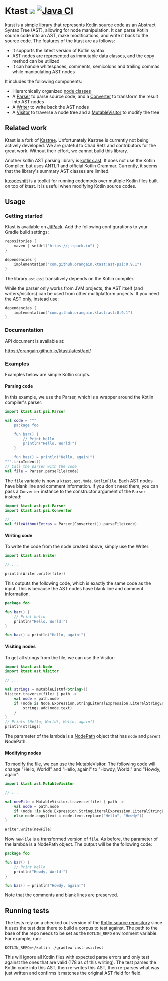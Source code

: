 # Ktast [![](https://jitpack.io/v/orangain/ktast.svg)](https://jitpack.io/#orangain/ktast) [![Java CI](https://github.com/orangain/ktast/actions/workflows/java_ci.yaml/badge.svg)](https://github.com/orangain/ktast/actions/workflows/java_ci.yaml)

ktast is a simple library that represents Kotlin source code as an Abstract Syntax Tree (AST), allowing for node
manipulation. It can parse Kotlin source code into an AST, make modifications, and write it back to the source code. The
features of the ktast are as follows:

* It supports the latest version of Kotlin syntax
* AST nodes are represented as immutable data classes, and the copy method can be utilized
* It can handle whitespaces, comments, semicolons and trailing commas while manipulating AST nodes

It includes the following components:

* Hierarchically organized [node classes](https://orangain.github.io/ktast/latest/api/ast/ktast.ast/-node/index.html)
* A [Parser](https://orangain.github.io/ktast/latest/api/ast-psi/ktast.ast.psi/-parser/index.html) to parse source code,
  and a [Converter](https://orangain.github.io/ktast/latest/api/ast-psi/ktast.ast.psi/-converter/index.html) to
  transform the result into AST nodes
* A [Writer](https://orangain.github.io/ktast/latest/api/ast/ktast.ast/-writer/index.html) to write back the AST nodes
* A [Visitor](https://orangain.github.io/ktast/latest/api/ast/ktast.ast/-visitor/index.html) to traverse a node tree and
  a [MutableVisitor](https://orangain.github.io/ktast/latest/api/ast/ktast.ast/-mutable-visitor/index.html) to modify
  the tree

## Related work

Ktast is a fork of [Kastree](https://github.com/cretz/kastree). Unfortunately Kastree is currently not being actively
developed.
We are grateful to Chad Retz and contributors for the great work. Without their effort, we cannot build this library.

Another kotlin AST parsing library is [kotlinx.ast](https://github.com/kotlinx/ast). It does not use the Kotlin
Compiler, but uses ANTLR and official Kotlin Grammar. Currently, it seems that the library's summary AST classes are
limited.

[ktcodeshift](https://github.com/orangain/ktcodeshift) is a toolkit for running codemods over multiple Kotlin files
built on top of ktast. It is useful when modifying Kotlin source codes.

## Usage

### Getting started

Ktast is available on [JitPack](https://jitpack.io/). Add the following configurations to your Gradle build settings:

```kts
repositories {
    maven { setUrl("https://jitpack.io") }
}

dependencies {
    implementation("com.github.orangain.ktast:ast-psi:0.9.1")
}
```

The library `ast-psi` transitively depends on the Kotlin compiler.

While the parser only works from JVM projects, the AST itself (and writers/visitors) can be used from other
multiplatform projects. If you need the AST only, instead use:

```kts
dependencies {
    implementation("com.github.orangain.ktast:ast:0.9.1")
}
```

### Documentation

API document is available at:

https://orangain.github.io/ktast/latest/api/

### Examples

Examples below are simple Kotlin scripts.

#### Parsing code

In this example, we use the Parser, which is a wrapper around the Kotlin compiler's parser:

```kotlin
import ktast.ast.psi.Parser

val code = """
    package foo

    fun bar() {
        // Print hello
        println("Hello, World!")
    }

    fun baz() = println("Hello, again!")
""".trimIndent()
// Call the parser with the code
val file = Parser.parseFile(code)
```

The `file` variable is now a `ktast.ast.Node.KotlinFile`. Each AST nodes have blank line and comment information. If you
don't need them, you can pass a `Converter` instance to the constructor argument of the `Parser` instead:

```kotlin
import ktast.ast.psi.Parser
import ktast.ast.psi.Converter

// ...
val fileWithoutExtras = Parser(Converter()).parseFile(code)
```

#### Writing code

To write the code from the node created above, simply use the Writer:

```kotlin
import ktast.ast.Writer

// ...

println(Writer.write(file))
```

This outputs the following code, which is exactly the same code as the input. This is because the AST nodes have blank
line and comment information.

```kotlin
package foo

fun bar() {
    // Print hello
    println("Hello, World!")
}

fun baz() = println("Hello, again!")
```

#### Visiting nodes

To get all strings from the file, we can use the Visitor:

```kotlin
import ktast.ast.Node
import ktast.ast.Visitor

// ...

val strings = mutableListOf<String>()
Visitor.traverse(file) { path ->
    val node = path.node
    if (node is Node.Expression.StringLiteralExpression.LiteralStringEntry) {
        strings.add(node.text)
    }
}
// Prints [Hello, World!, Hello, again!]
println(strings)
```

The parameter of the lambda is
a [NodePath](https://orangain.github.io/ktast/latest/api/ast/ktast.ast/-node-path/index.html) object that has `node`
and `parent` NodePath.

#### Modifying nodes

To modify the file, we can use the MutableVisitor. The following code will change "Hello, World!" and "Hello, again!"
to "Howdy, World!" and "Howdy, again":

```kotlin
import ktast.ast.MutableVisitor

// ...

val newFile = MutableVisitor.traverse(file) { path ->
    val node = path.node
    if (node !is Node.Expression.StringLiteralExpression.LiteralStringEntry) node
    else node.copy(text = node.text.replace("Hello", "Howdy"))
}

Writer.write(newFile)
```

Now `newFile` is a transformed version of `file`. As before, the parameter of the lambda is a NodePath object. The
output will be the following code:

```kotlin
package foo

fun bar() {
    // Print hello
    println("Howdy, World!")
}

fun baz() = println("Howdy, again!")
```

Note that the comments and blank lines are preserved.

## Running tests

The tests rely on a checked out version of the [Kotlin source repository](https://github.com/JetBrains/kotlin) since it
uses the test data there to build a corpus to test against. The path to the base of the repo needs to be set as the
`KOTLIN_REPO` environment variable. For example, run:

```
KOTLIN_REPO=~/kotlin ./gradlew :ast-psi:test
```

This will ignore all Kotlin files with expected parse errors and only test against the ones that are valid (178 as of
this writing). The test parses the Kotlin code into this AST, then re-writes this AST, then re-parses what was just
written and confirms it matches the original AST field for field.
